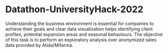 # Datathon-UniversityHack-2022
Understanding the business environment is essential for companies to achieve their goals and clear data visualization helps identifying client profiles, potential expansion areas and seasonal behaviours. The objective of this task is to perform an exploratory analysis over anonymized sales data provided by Atida/Mifarma.  
